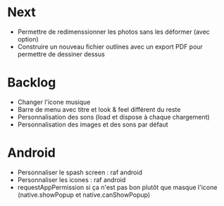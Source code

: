 # Next
* Permettre de redimenssionner les photos sans les déformer (avec option)
* Construire un nouveau fichier outlines avec un export PDF pour permettre de dessiner dessus

# Backlog
* Changer l'icone musique
* Barre de menu avec titre et look & feel différent du reste
* Personnalisation des sons (load et dispose à chaque chargement)
* Personnalisation des images et des sons par défaut

# Android
* Personnaliser le spash screen : raf android
* Personnaliser les icones : raf android
* requestAppPermission si ça n'est pas bon plutôt que masque l'icone (native.showPopup et native.canShowPopup)

